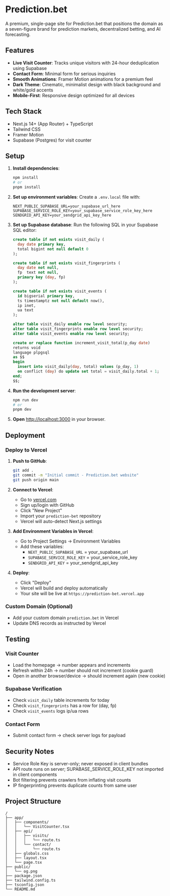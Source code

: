 # Prediction.bet

A premium, single-page site for Prediction.bet that positions the domain as a seven-figure brand for prediction markets, decentralized betting, and AI forecasting.

## Features

- **Live Visit Counter**: Tracks unique visitors with 24-hour deduplication using Supabase
- **Contact Form**: Minimal form for serious inquiries
- **Smooth Animations**: Framer Motion animations for a premium feel
- **Dark Theme**: Cinematic, minimalist design with black background and white/gold accents
- **Mobile-First**: Responsive design optimized for all devices

## Tech Stack

- Next.js 14+ (App Router) + TypeScript
- Tailwind CSS
- Framer Motion
- Supabase (Postgres) for visit counter

## Setup

1. **Install dependencies**:
   ```bash
   npm install
   # or
   pnpm install
   ```

2. **Set up environment variables**:
   Create a `.env.local` file with:
   ```
   NEXT_PUBLIC_SUPABASE_URL=your_supabase_url_here
   SUPABASE_SERVICE_ROLE_KEY=your_supabase_service_role_key_here
   SENDGRID_API_KEY=your_sendgrid_api_key_here
   ```

3. **Set up Supabase database**:
   Run the following SQL in your Supabase SQL editor:
   ```sql
   create table if not exists visit_daily (
     day date primary key,
     total bigint not null default 0
   );

   create table if not exists visit_fingerprints (
     day date not null,
     fp  text not null,
     primary key (day, fp)
   );

   create table if not exists visit_events (
     id bigserial primary key,
     ts timestamptz not null default now(),
     ip inet,
     ua text
   );

   alter table visit_daily enable row level security;
   alter table visit_fingerprints enable row level security;
   alter table visit_events enable row level security;

   create or replace function increment_visit_total(p_day date)
   returns void
   language plpgsql
   as $$
   begin
     insert into visit_daily(day, total) values (p_day, 1)
     on conflict (day) do update set total = visit_daily.total + 1;
   end;
   $$;
   ```

4. **Run the development server**:
   ```bash
   npm run dev
   # or
   pnpm dev
   ```

5. **Open** [http://localhost:3000](http://localhost:3000) in your browser.

## Deployment

### **Deploy to Vercel**

1. **Push to GitHub**:
   ```bash
   git add .
   git commit -m "Initial commit - Prediction.bet website"
   git push origin main
   ```

2. **Connect to Vercel**:
   - Go to [vercel.com](https://vercel.com)
   - Sign up/login with GitHub
   - Click "New Project"
   - Import your `prediction-bet` repository
   - Vercel will auto-detect Next.js settings

3. **Add Environment Variables in Vercel**:
   - Go to Project Settings → Environment Variables
   - Add these variables:
     - `NEXT_PUBLIC_SUPABASE_URL` = your_supabase_url
     - `SUPABASE_SERVICE_ROLE_KEY` = your_service_role_key
     - `SENDGRID_API_KEY` = your_sendgrid_api_key

4. **Deploy**:
   - Click "Deploy"
   - Vercel will build and deploy automatically
   - Your site will be live at `https://prediction-bet.vercel.app`

### **Custom Domain (Optional)**
- Add your custom domain `prediction.bet` in Vercel
- Update DNS records as instructed by Vercel

## Testing

### Visit Counter
- Load the homepage → number appears and increments
- Refresh within 24h → number should not increment (cookie guard)
- Open in another browser/device → should increment again (new cookie)

### Supabase Verification
- Check `visit_daily` table increments for today
- Check `visit_fingerprints` has a row for (day, fp)
- Check `visit_events` logs ip/ua rows

### Contact Form
- Submit contact form → check server logs for payload

## Security Notes

- Service Role Key is server-only; never exposed in client bundles
- API route runs on server; SUPABASE_SERVICE_ROLE_KEY not imported in client components
- Bot filtering prevents crawlers from inflating visit counts
- IP fingerprinting prevents duplicate counts from same user

## Project Structure

```
/
├── app/
│   ├── components/
│   │   └── VisitCounter.tsx
│   ├── api/
│   │   ├── visits/
│   │   │   └── route.ts
│   │   └── contact/
│   │       └── route.ts
│   ├── globals.css
│   ├── layout.tsx
│   └── page.tsx
├── public/
│   └── og.png
├── package.json
├── tailwind.config.ts
├── tsconfig.json
└── README.md
```
